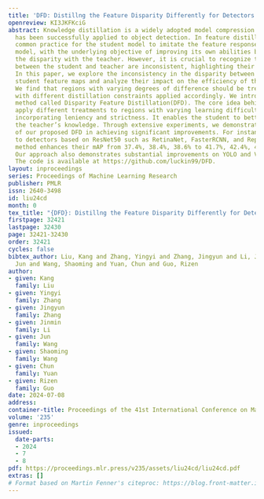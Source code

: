 ```yaml
---
title: 'DFD: Distillng the Feature Disparity Differently for Detectors'
openreview: KI3JKFKciG
abstract: Knowledge distillation is a widely adopted model compression technique that
  has been successfully applied to object detection. In feature distillation, it is
  common practice for the student model to imitate the feature responses of the teacher
  model, with the underlying objective of improving its own abilities by reducing
  the disparity with the teacher. However, it is crucial to recognize that the disparities
  between the student and teacher are inconsistent, highlighting their varying abilities.
  In this paper, we explore the inconsistency in the disparity between teacher and
  student feature maps and analyze their impact on the efficiency of the distillation.
  We find that regions with varying degrees of difference should be treated separately,
  with different distillation constraints applied accordingly. We introduce our distillation
  method called Disparity Feature Distillation(DFD). The core idea behind DFD is to
  apply different treatments to regions with varying learning difficulties, simultaneously
  incorporating leniency and strictness. It enables the student to better assimilate
  the teacher’s knowledge. Through extensive experiments, we demonstrate the effectiveness
  of our proposed DFD in achieving significant improvements. For instance, when applied
  to detectors based on ResNet50 such as RetinaNet, FasterRCNN, and RepPoints, our
  method enhances their mAP from 37.4%, 38.4%, 38.6% to 41.7%, 42.4%, 42.7%, respectively.
  Our approach also demonstrates substantial improvements on YOLO and ViT-based models.
  The code is available at https://github.com/luckin99/DFD.
layout: inproceedings
series: Proceedings of Machine Learning Research
publisher: PMLR
issn: 2640-3498
id: liu24cd
month: 0
tex_title: "{DFD}: Distillng the Feature Disparity Differently for Detectors"
firstpage: 32421
lastpage: 32430
page: 32421-32430
order: 32421
cycles: false
bibtex_author: Liu, Kang and Zhang, Yingyi and Zhang, Jingyun and Li, Jinmin and Wang,
  Jun and Wang, Shaoming and Yuan, Chun and Guo, Rizen
author:
- given: Kang
  family: Liu
- given: Yingyi
  family: Zhang
- given: Jingyun
  family: Zhang
- given: Jinmin
  family: Li
- given: Jun
  family: Wang
- given: Shaoming
  family: Wang
- given: Chun
  family: Yuan
- given: Rizen
  family: Guo
date: 2024-07-08
address:
container-title: Proceedings of the 41st International Conference on Machine Learning
volume: '235'
genre: inproceedings
issued:
  date-parts:
  - 2024
  - 7
  - 8
pdf: https://proceedings.mlr.press/v235/assets/liu24cd/liu24cd.pdf
extras: []
# Format based on Martin Fenner's citeproc: https://blog.front-matter.io/posts/citeproc-yaml-for-bibliographies/
---
```

